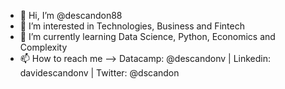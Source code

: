 - 👋 Hi, I’m @descandon88
- 👀 I’m interested in Technologies, Business and Fintech
- 🌱 I’m currently learning Data Science, Python, Economics and Complexity
- 📫 How to reach me --> Datacamp: @descandonv | Linkedin: davidescandonv  | Twitter: @dscandon



<!---
descandon88/descandon88 is a ✨ special ✨ repository because its `README.md` (this file) appears on your GitHub profile.
You can click the Preview link to take a look at your changes.
--->
